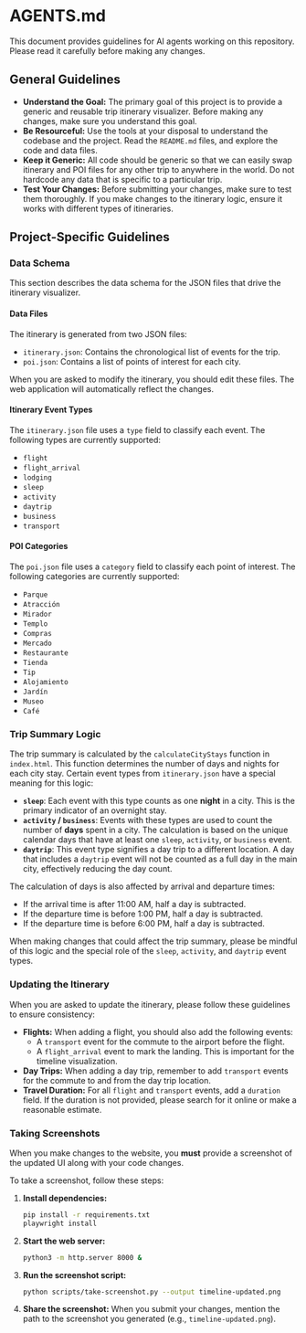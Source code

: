# AGENTS.md

This document provides guidelines for AI agents working on this repository. Please read it carefully before making any changes.

## General Guidelines

*   **Understand the Goal:** The primary goal of this project is to provide a generic and reusable trip itinerary visualizer. Before making any changes, make sure you understand this goal.
*   **Be Resourceful:** Use the tools at your disposal to understand the codebase and the project. Read the `README.md` files, and explore the code and data files.
*   **Keep it Generic:** All code should be generic so that we can easily swap itinerary and POI files for any other trip to anywhere in the world. Do not hardcode any data that is specific to a particular trip.
*   **Test Your Changes:** Before submitting your changes, make sure to test them thoroughly. If you make changes to the itinerary logic, ensure it works with different types of itineraries.

## Project-Specific Guidelines

### Data Schema

This section describes the data schema for the JSON files that drive the itinerary visualizer.

#### Data Files

The itinerary is generated from two JSON files:

*   `itinerary.json`: Contains the chronological list of events for the trip.
*   `poi.json`: Contains a list of points of interest for each city.

When you are asked to modify the itinerary, you should edit these files. The web application will automatically reflect the changes.

#### Itinerary Event Types

The `itinerary.json` file uses a `type` field to classify each event. The following types are currently supported:

*   `flight`
*   `flight_arrival`
*   `lodging`
*   `sleep`
*   `activity`
*   `daytrip`
*   `business`
*   `transport`

#### POI Categories

The `poi.json` file uses a `category` field to classify each point of interest. The following categories are currently supported:

*   `Parque`
*   `Atracción`
*   `Mirador`
*   `Templo`
*   `Compras`
*   `Mercado`
*   `Restaurante`
*   `Tienda`
*   `Tip`
*   `Alojamiento`
*   `Jardín`
*   `Museo`
*   `Café`

### Trip Summary Logic

The trip summary is calculated by the `calculateCityStays` function in `index.html`. This function determines the number of days and nights for each city stay. Certain event types from `itinerary.json` have a special meaning for this logic:

*   **`sleep`**: Each event with this type counts as one **night** in a city. This is the primary indicator of an overnight stay.
*   **`activity` / `business`**: Events with these types are used to count the number of **days** spent in a city. The calculation is based on the unique calendar days that have at least one `sleep`, `activity`, or `business` event.
*   **`daytrip`**: This event type signifies a day trip to a different location. A day that includes a `daytrip` event will not be counted as a full day in the main city, effectively reducing the day count.

The calculation of days is also affected by arrival and departure times:
*   If the arrival time is after 11:00 AM, half a day is subtracted.
*   If the departure time is before 1:00 PM, half a day is subtracted.
*   If the departure time is before 6:00 PM, half a day is subtracted.

When making changes that could affect the trip summary, please be mindful of this logic and the special role of the `sleep`, `activity`, and `daytrip` event types.

### Updating the Itinerary

When you are asked to update the itinerary, please follow these guidelines to ensure consistency:

*   **Flights:** When adding a flight, you should also add the following events:
    *   A `transport` event for the commute to the airport before the flight.
    *   A `flight_arrival` event to mark the landing. This is important for the timeline visualization.
*   **Day Trips:** When adding a day trip, remember to add `transport` events for the commute to and from the day trip location.
*   **Travel Duration:** For all `flight` and `transport` events, add a `duration` field. If the duration is not provided, please search for it online or make a reasonable estimate.

### Taking Screenshots

When you make changes to the website, you **must** provide a screenshot of the updated UI along with your code changes.

To take a screenshot, follow these steps:

1.  **Install dependencies:**
    ```bash
    pip install -r requirements.txt
    playwright install
    ```
2.  **Start the web server:**
    ```bash
    python3 -m http.server 8000 &
    ```
3.  **Run the screenshot script:**
    ```bash
    python scripts/take-screenshot.py --output timeline-updated.png
    ```
4.  **Share the screenshot:**
    When you submit your changes, mention the path to the screenshot you generated (e.g., `timeline-updated.png`).
